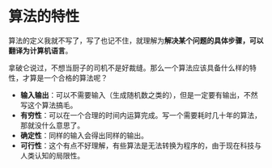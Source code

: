 # 算法的特性

算法的定义我就不写了，写了也记不住，就理解为**解决某个问题的具体步骤，可以翻译为计算机语言**。

拿破仑说过，不想当厨子的司机不是好裁缝。那么一个算法应该具备什么样的特性，才算是一个合格的算法呢？

- **输入输出**：可以不需要输入（生成随机数之类的），但是一定要有输出，不然写这个算法搞毛。
- **有穷性**：可以在一个合理的时间内运算完成。写一个需要耗时几十年的算法，那就没什么意思了。
- **确定性**：同样的输入会得出同样的输出。
- **可行性**：这个有点不好理解，有些算法是无法转换为程序的，由于现在科技与人类认知的局限性。

